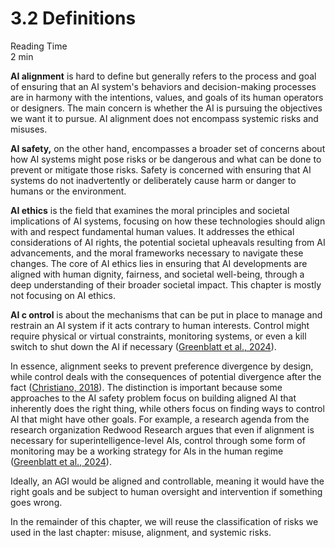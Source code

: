 # 3.2 Definitions
<div class="section-meta">
    <div class="meta-item">
        <span class="meta-icon">
            <i class="fas fa-clock"></i>
        </span>
        <div class="meta-content">
            <div class="meta-label">Reading Time</div>
            <div class="meta-value">2 min</div>
        </div>
    </div>
</div>

**AI alignment** is hard to define but generally refers to the process and goal of ensuring that an AI system's behaviors and decision-making processes are in harmony with the intentions, values, and goals of its human operators or designers. The main concern is whether the AI is pursuing the objectives we want it to pursue. AI alignment does not encompass systemic risks and misuses.

**AI safety,** on the other hand, encompasses a broader set of concerns about how AI systems might pose risks or be dangerous and what can be done to prevent or mitigate those risks. Safety is concerned with ensuring that AI systems do not inadvertently or deliberately cause harm or danger to humans or the environment.

**AI ethics** is the field that examines the moral principles and societal implications of AI systems, focusing on how these technologies should align with and respect fundamental human values. It addresses the ethical considerations of AI rights, the potential societal upheavals resulting from AI advancements, and the moral frameworks necessary to navigate these changes. The core of AI ethics lies in ensuring that AI developments are aligned with human dignity, fairness, and societal well-being, through a deep understanding of their broader societal impact. This chapter is mostly not focusing on AI ethics.

**AI c ontrol** is about the mechanisms that can be put in place to manage and restrain an AI system if it acts contrary to human interests. Control might require physical or virtual constraints, monitoring systems, or even a kill switch to shut down the AI if necessary ([Greenblatt et al., 2024](https://arxiv.org/abs/2312.06942)).

In essence, alignment seeks to prevent preference divergence by design, while control deals with the consequences of potential divergence after the fact ([Christiano, 2018](https://www.alignmentforum.org/posts/ZeE7EKHTFMBs8eMxn/clarifying-ai-alignment)). The distinction is important because some approaches to the AI safety problem focus on building aligned AI that inherently does the right thing, while others focus on finding ways to control AI that might have other goals. For example, a research agenda from the research organization Redwood Research argues that even if alignment is necessary for superintelligence-level AIs, control through some form of monitoring may be a working strategy for AIs in the human regime ([Greenblatt et al., 2024](https://www.alignmentforum.org/posts/kcKrE9mzEHrdqtDpE/the-case-for-ensuring-that-powerful-ais-are-controlled)).

Ideally, an AGI would be aligned and controllable, meaning it would have the right goals and be subject to human oversight and intervention if something goes wrong.

In the remainder of this chapter, we will reuse the classification of risks we used in the last chapter: misuse, alignment, and systemic risks.